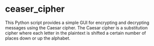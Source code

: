 # ceaser_cipher
This Python script provides a simple GUI for encrypting and decrypting messages using the Caesar cipher. The Caesar cipher is a substitution cipher where each letter in the plaintext is shifted a certain number of places down or up the alphabet.
